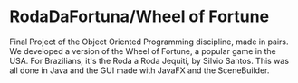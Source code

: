 # RodaDaFortuna/Wheel of Fortune
Final Project of the Object Oriented Programming discipline, made in pairs. 
We developed a version of the Wheel of Fortune, a popular game in the USA. For Brazilians, it's the Roda a Roda Jequiti, by Silvio Santos.
This was all done in Java and the GUI made with JavaFX and the SceneBuilder.


